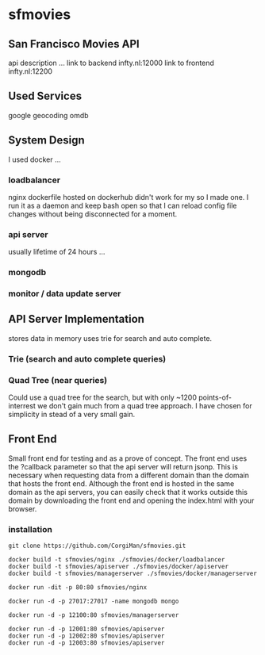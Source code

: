 # sfmovies 


## San Francisco Movies API
api description ...
link to backend infty.nl:12000
link to frontend infty.nl:12200

## Used Services
google geocoding
omdb

## System Design
I used docker ...

### loadbalancer
nginx dockerfile hosted on dockerhub didn't work for my so I made one. I run it as a daemon and keep bash open so that I can reload config file changes without being disconnected for a moment.

    


### api server
usually lifetime of 24 hours ...

### mongodb

### monitor / data update server


## API Server Implementation
stores data in memory
uses trie for search and auto complete.

### Trie (search and auto complete queries)

### Quad Tree (near queries)
Could use a quad tree for the search, but with only ~1200 points-of-interrest we don't gain much from a quad tree approach. I have chosen for simplicity in stead of a very small gain.

## Front End
Small front end for testing and as a prove of concept. The front end uses the ?callback parameter so that the api server will return jsonp. This is necessary when requesting data from a different domain than the domain that hosts the front end. Although the front end is hosted in the same domain as the api servers, you can easily check that it works outside this domain by downloading the front end and opening the index.html with your browser.



### installation
    git clone https://github.com/CorgiMan/sfmovies.git
    
    docker build -t sfmovies/nginx ./sfmovies/docker/loadbalancer
    docker build -t sfmovies/apiserver ./sfmovies/docker/apiserver
    docker build -t sfmovies/managerserver ./sfmovies/docker/managerserver
    
    docker run -dit -p 80:80 sfmovies/nginx

    docker run -d -p 27017:27017 -name mongodb mongo
    
    docker run -d -p 12100:80 sfmovies/managerserver

    docker run -d -p 12001:80 sfmovies/apiserver
    docker run -d -p 12002:80 sfmovies/apiserver
    docker run -d -p 12003:80 sfmovies/apiserver


    
